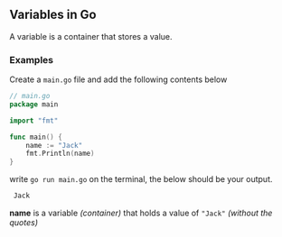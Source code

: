 ## Variables in Go

A variable is a container that stores a value.

### Examples

Create a `main.go` file and add the following contents below

```go
// main.go
package main

import "fmt"

func main() {
	name := "Jack"
	fmt.Println(name)
}
```

write `go run main.go` on the terminal, the below should be your output.

```bash
 Jack
```

**name** is a variable _(container)_ that holds a value of `"Jack"` _(without the quotes)_
